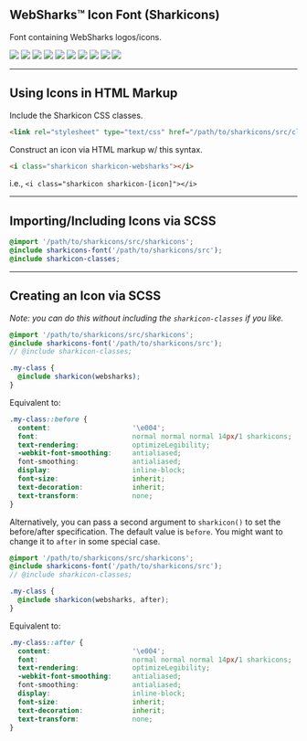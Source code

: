 ## WebSharks™ Icon Font (Sharkicons)

Font containing WebSharks logos/icons.

[![](https://img.shields.io/github/license/websharks/sharkicons.svg)](https://github.com/websharks/sharkicons/blob/HEAD/LICENSE.txt)
[![](https://img.shields.io/badge/made-w%2F_100%25_pure_awesome_sauce-AB815F.svg?label=made)](http://websharks-inc.com/)
[![](https://img.shields.io/badge/by-WebSharks_Inc.-656598.svg?label=by)](http://www.websharks-inc.com/team/)
[![](https://img.shields.io/github/release/websharks/sharkicons.svg?label=latest)](https://github.com/websharks/sharkicons/releases)
[![](https://img.shields.io/packagist/v/websharks/sharkicons.svg?label=packagist)](https://packagist.org/packages/websharks/sharkicons)
[![](https://img.shields.io/github/issues/websharks/sharkicons.svg?label=issues)](https://github.com/websharks/sharkicons/issues)
[![](https://img.shields.io/github/forks/websharks/sharkicons.svg?label=forks)](https://github.com/websharks/sharkicons/network)
[![](https://img.shields.io/github/stars/websharks/sharkicons.svg?label=stars)](https://github.com/websharks/sharkicons/stargazers)
[![](https://img.shields.io/github/downloads/websharks/sharkicons/latest/total.svg?label=downloads)](https://github.com/websharks/sharkicons/releases)
[![](https://img.shields.io/packagist/dt/websharks/sharkicons.svg?label=packagist)](https://packagist.org/packages/websharks/sharkicons)

---

## Using Icons in HTML Markup

Include the Sharkicon CSS classes.

```html
<link rel="stylesheet" type="text/css" href="/path/to/sharkicons/src/classes.min.css" />
```

Construct an icon via HTML markup w/ this syntax.

```html
<i class="sharkicon sharkicon-websharks"></i>
```

i.e., `<i class="sharkicon sharkicon-[icon]"></i>`

---

## Importing/Including Icons via SCSS

```scss
@import '/path/to/sharkicons/src/sharkicons';
@include sharkicons-font('/path/to/sharkicons/src');
@include sharkicon-classes;
```

---

## Creating an Icon via SCSS

_Note: you can do this without including the `sharkicon-classes` if you like._

```scss
@import '/path/to/sharkicons/src/sharkicons';
@include sharkicons-font('/path/to/sharkicons/src');
// @include sharkicon-classes;

.my-class {
  @include sharkicon(websharks);
}
```

Equivalent to:

```css
.my-class::before {
  content:                    '\e004';
  font:                       normal normal normal 14px/1 sharkicons;
  text-rendering:             optimizeLegibility;
  -webkit-font-smoothing:     antialiased;
  font-smoothing:             antialiased;
  display:                    inline-block;
  font-size:                  inherit;
  text-decoration:            inherit;
  text-transform:             none;
}
```

Alternatively, you can pass a second argument to `sharkicon()` to set the before/after specification. The default value is `before`. You might want to change it to `after` in some special case.

```scss
@import '/path/to/sharkicons/src/sharkicons';
@include sharkicons-font('/path/to/sharkicons/src');
// @include sharkicon-classes;

.my-class {
  @include sharkicon(websharks, after);
}
```

Equivalent to:

```css
.my-class::after {
  content:                    '\e004';
  font:                       normal normal normal 14px/1 sharkicons;
  text-rendering:             optimizeLegibility;
  -webkit-font-smoothing:     antialiased;
  font-smoothing:             antialiased;
  display:                    inline-block;
  font-size:                  inherit;
  text-decoration:            inherit;
  text-transform:             none;
}
```
